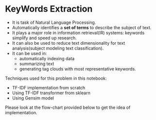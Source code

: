 # KeyWords Extraction
* It is task of Natural Language Processing.
* Automatically identifies a **set of terms** to describe the subject of text.
* It plays a major role in information retrieval(IR) systems: keywords simplify and speed up research.
* It can also be used to reduce text dimensionality for text analysis(subject modeling text classification).
* It can be used in:
  * automatically indexing data
  * summarizing text
  * generating tag clouds with most representative keywords.

Techniques used for this problem in this notebook:
* TF-IDF implementation from scratch
* Using TF-IDF transformer from sklearn
* Using Gensim model

Please look at the flow-chart provided below to get the idea of implementation.
